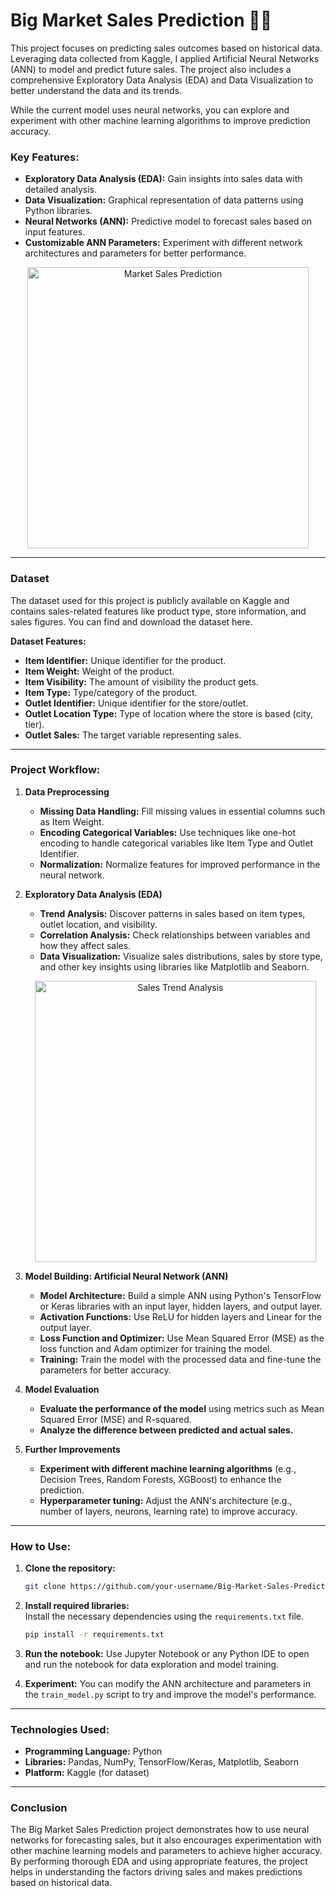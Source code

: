 # Big Market Sales Prediction 🏪🛒

This project focuses on predicting sales outcomes based on historical data. Leveraging data collected from Kaggle, I applied Artificial Neural Networks (ANN) to model and predict future sales. The project also includes a comprehensive Exploratory Data Analysis (EDA) and Data Visualization to better understand the data and its trends.

While the current model uses neural networks, you can explore and experiment with other machine learning algorithms to improve prediction accuracy.

### Key Features:
- **Exploratory Data Analysis (EDA):** Gain insights into sales data with detailed analysis.
- **Data Visualization:** Graphical representation of data patterns using Python libraries.
- **Neural Networks (ANN):** Predictive model to forecast sales based on input features.
- **Customizable ANN Parameters:** Experiment with different network architectures and parameters for better performance.

<p align="center">
  <img src="img/market_sales_prediction.png" alt="Market Sales Prediction" width="450"/>
</p>

---

### Dataset

The dataset used for this project is publicly available on Kaggle and contains sales-related features like product type, store information, and sales figures. You can find and download the dataset here.

**Dataset Features:**
- **Item Identifier:** Unique identifier for the product.
- **Item Weight:** Weight of the product.
- **Item Visibility:** The amount of visibility the product gets.
- **Item Type:** Type/category of the product.
- **Outlet Identifier:** Unique identifier for the store/outlet.
- **Outlet Location Type:** Type of location where the store is based (city, tier).
- **Outlet Sales:** The target variable representing sales.

---

### Project Workflow:

1. **Data Preprocessing**
   - **Missing Data Handling:** Fill missing values in essential columns such as Item Weight.
   - **Encoding Categorical Variables:** Use techniques like one-hot encoding to handle categorical variables like Item Type and Outlet Identifier.
   - **Normalization:** Normalize features for improved performance in the neural network.

2. **Exploratory Data Analysis (EDA)**
   - **Trend Analysis:** Discover patterns in sales based on item types, outlet location, and visibility.
   - **Correlation Analysis:** Check relationships between variables and how they affect sales.
   - **Data Visualization:** Visualize sales distributions, sales by store type, and other key insights using libraries like Matplotlib and Seaborn.

   <p align="center">
     <img src="img/sales_trend_analysis.png" alt="Sales Trend Analysis" width="450"/>
   </p>

3. **Model Building: Artificial Neural Network (ANN)**
   - **Model Architecture:** Build a simple ANN using Python's TensorFlow or Keras libraries with an input layer, hidden layers, and output layer.
   - **Activation Functions:** Use ReLU for hidden layers and Linear for the output layer.
   - **Loss Function and Optimizer:** Use Mean Squared Error (MSE) as the loss function and Adam optimizer for training the model.
   - **Training:** Train the model with the processed data and fine-tune the parameters for better accuracy.

4. **Model Evaluation**
   - **Evaluate the performance of the model** using metrics such as Mean Squared Error (MSE) and R-squared.
   - **Analyze the difference between predicted and actual sales.**

5. **Further Improvements**
   - **Experiment with different machine learning algorithms** (e.g., Decision Trees, Random Forests, XGBoost) to enhance the prediction.
   - **Hyperparameter tuning:** Adjust the ANN's architecture (e.g., number of layers, neurons, learning rate) to improve accuracy.

---

### How to Use:

1. **Clone the repository:**

   ```bash
   git clone https://github.com/your-username/Big-Market-Sales-Prediction.git
   ```

2. **Install required libraries:**  
   Install the necessary dependencies using the `requirements.txt` file.

   ```bash
   pip install -r requirements.txt
   ```

3. **Run the notebook:**
   Use Jupyter Notebook or any Python IDE to open and run the notebook for data exploration and model training.

4. **Experiment:**
   You can modify the ANN architecture and parameters in the `train_model.py` script to try and improve the model's performance.

---

### Technologies Used:
- **Programming Language:** Python
- **Libraries:** Pandas, NumPy, TensorFlow/Keras, Matplotlib, Seaborn
- **Platform:** Kaggle (for dataset)

---

### Conclusion

The Big Market Sales Prediction project demonstrates how to use neural networks for forecasting sales, but it also encourages experimentation with other machine learning models and parameters to achieve higher accuracy. By performing thorough EDA and using appropriate features, the project helps in understanding the factors driving sales and makes predictions based on historical data.
